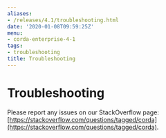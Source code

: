 ```yaml
---
aliases:
- /releases/4.1/troubleshooting.html
date: '2020-01-08T09:59:25Z'
menu:
- corda-enterprise-4-1
tags:
- troubleshooting
title: Troubleshooting
---
```



# Troubleshooting

Please report any issues on our StackOverflow page: [https://stackoverflow.com/questions/tagged/corda](https://stackoverflow.com/questions/tagged/corda).


